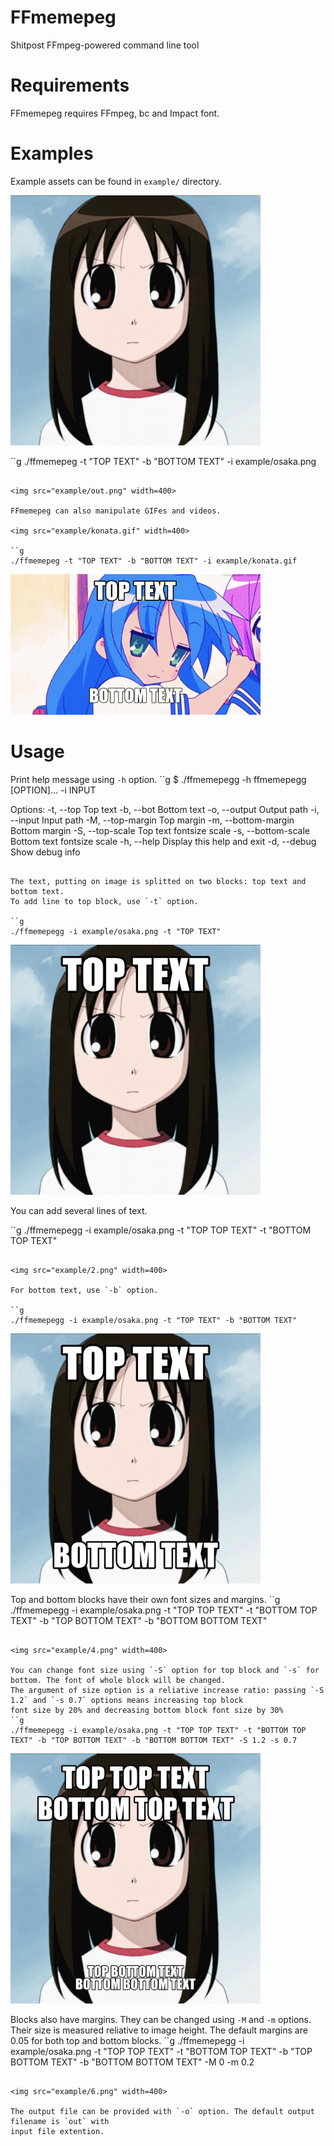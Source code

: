 # FFmemepeg
Shitpost FFmpeg-powered command line tool

# Requirements
FFmemepeg requires FFmpeg, bc and Impact font.

# Examples
Example assets can be found in `example/` directory.

<img src="example/osaka.png" width=400>

``g
./ffmemepeg -t "TOP TEXT" -b "BOTTOM TEXT" -i example/osaka.png
```

<img src="example/out.png" width=400>

FFmemepeg can also manipulate GIFes and videos.

<img src="example/konata.gif" width=400>

``g
./ffmemepeg -t "TOP TEXT" -b "BOTTOM TEXT" -i example/konata.gif
```

<img src="example/out.gif" width=400>

# Usage

Print help message using `-h` option.
``g
$ ./ffmemepegg -h
ffmemepegg [OPTION]... -i INPUT

Options:
    -t, --top               Top text
    -b, --bot               Bottom text
    -o, --output            Output path
    -i, --input             Input path
    -M, --top-margin        Top margin
    -m, --bottom-margin     Bottom margin
    -S, --top-scale         Top text fontsize scale
    -s, --bottom-scale      Bottom text fontsize scale
    -h, --help              Display this help and exit
    -d, --debug             Show debug info
```

The text, putting on image is splitted on two blocks: top text and bottom text.
To add line to top block, use `-t` option.

``g
./ffmemepegg -i example/osaka.png -t "TOP TEXT"
```

<img src="example/1.png" width=400>

You can add several lines of text.

``g
./ffmemepegg -i example/osaka.png -t "TOP TOP TEXT" -t "BOTTOM TOP TEXT"
```

<img src="example/2.png" width=400>

For bottom text, use `-b` option.

``g
./ffmemepegg -i example/osaka.png -t "TOP TEXT" -b "BOTTOM TEXT"
```

<img src="example/3.png" width=400>

Top and bottom blocks have their own font sizes and margins.
``g
./ffmemepegg -i example/osaka.png -t "TOP TOP TEXT" -t "BOTTOM TOP TEXT" -b "TOP BOTTOM TEXT" -b "BOTTOM BOTTOM TEXT"
```

<img src="example/4.png" width=400>

You can change font size using `-S` option for top block and `-s` for bottom. The font of whole block will be changed.
The argument of size option is a reliative increase ratio: passing `-S 1.2` and `-s 0.7` options means increasing top block
font size by 20% and decreasing bottom block font size by 30%
``g
./ffmemepegg -i example/osaka.png -t "TOP TOP TEXT" -t "BOTTOM TOP TEXT" -b "TOP BOTTOM TEXT" -b "BOTTOM BOTTOM TEXT" -S 1.2 -s 0.7
```

<img src="example/5.png" width=400>

Blocks also have margins. They can be changed using `-M` and `-m` options. Their size is measured
reliative to image height. The default margins are 0.05 for both top and bottom blocks.
``g
./ffmemepegg -i example/osaka.png -t "TOP TOP TEXT" -t "BOTTOM TOP TEXT" -b "TOP BOTTOM TEXT" -b "BOTTOM BOTTOM TEXT" -M 0 -m 0.2
```

<img src="example/6.png" width=400>

The output file can be provided with `-o` option. The default output filename is `out` with
input file extention.

